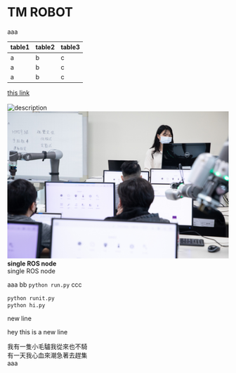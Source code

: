 # __TM ROBOT__
aaa</br>



| table1|table2|table3|
|:---|:---|:---|
| a|b|c|
| a|b|c|
| a|b|c|

[this link](https://techman-robot-ros.readthedocs.io/en/latest/ROS2Demonstration.html#usage-with-demo-code-driver)</br></br>
![description](https://play-lh.googleusercontent.com/aFWiT2lTa9CYBpyPjfgfNHd0r5puwKRGj2rHpdPTNrz2N9LXgN_MbLjePd1OTc0E8Rl1=w240-h480-rw)</br>
![description2](pic/test1.jpg)</br>
__single ROS node__</br>
single ROS node</br>

aaa bb ``python run.py`` ccc
```
python runit.py
python hi.py
```
new line<br>

hey this is a new line<br/>


我有一隻小毛驢我從來也不騎<br/>
有一天我心血來潮急著去趕集<br/>
aaa